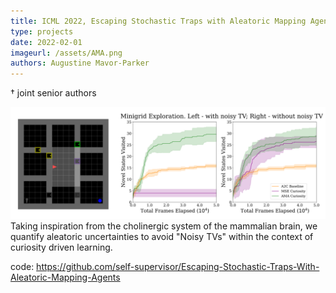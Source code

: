 ```yaml
---
title: ICML 2022, Escaping Stochastic Traps with Aleatoric Mapping Agents, Augustine N. Mavor-Parker, Kimberly A. Young, Caswell Barry&dagger;, Lewis D. Griffin&dagger;
type: projects
date: 2022-02-01
imageurl: /assets/AMA.png
authors: Augustine Mavor-Parker
---
```

&dagger; joint senior authors  

![AMA Figure](https://raw.githubusercontent.com/self-supervisor/Escaping-Stochastic-Traps-With-Aleatoric-Mapping-Agents/main/assets/AMA.png)
Taking inspiration from the cholinergic system of the mammalian brain, we quantify aleatoric uncertainties to avoid
"Noisy TVs" within the context of curiosity driven learning.   

code: https://github.com/self-supervisor/Escaping-Stochastic-Traps-With-Aleatoric-Mapping-Agents
